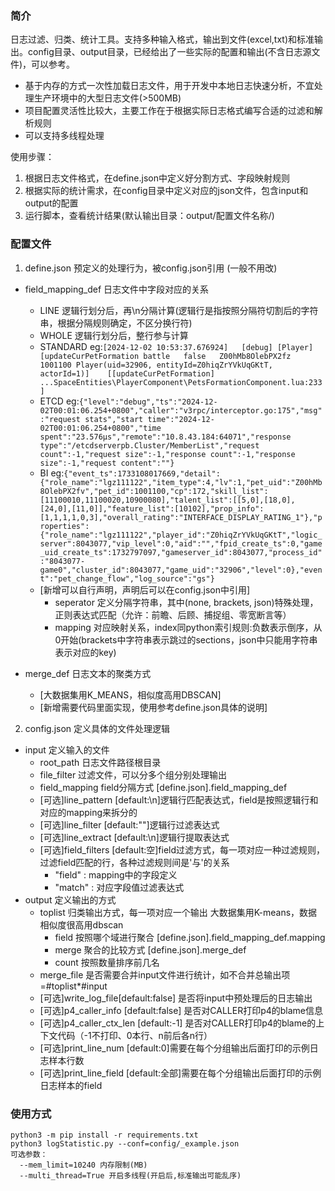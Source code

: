 ### 简介
日志过滤、归类、统计工具。支持多种输入格式，输出到文件(excel,txt)和标准输出。config目录、output目录，已经给出了一些实际的配置和输出(不含日志源文件)，可以参考。
- 基于内存的方式一次性加载日志文件，用于开发中本地日志快速分析，不宜处理生产环境中的大型日志文件(>500MB)
- 项目配置灵活性比较大，主要工作在于根据实际日志格式编写合适的过滤和解析规则
- 可以支持多线程处理

使用步骤：
1. 根据日志文件格式，在define.json中定义好分割方式、字段映射规则
2. 根据实际的统计需求，在config目录中定义对应的json文件，包含input和output的配置
3. 运行脚本，查看统计结果(默认输出目录：output/配置文件名称/)

### 配置文件
1. define.json 预定义的处理行为，被config.json引用 (一般不用改)
  - field_mapping_def 日志文件中字段对应的关系
    - LINE 逻辑行划分后，再\n分隔计算(逻辑行是指按照分隔符切割后的字符串，根据分隔规则确定，不区分换行符)
    - WHOLE 逻辑行划分后，整行参与计算
    - STANDARD eg:```[2024-12-02 10:53:37.676924]	[debug]	[Player]	[updateCurPetFormation battle	false	Z00hMb8OlebPX2fz	1001100	Player(uid=32906, entityId=Z0hiqZrYVkUqGKtT, actorId=1)]	[[updateCurPetFormation]     ...SpaceEntities\PlayerComponent\PetsFormationComponent.lua:233]```
    - ETCD eg:```{"level":"debug","ts":"2024-12-02T00:01:06.254+0800","caller":"v3rpc/interceptor.go:175","msg":"request stats","start time":"2024-12-02T00:01:06.254+0800","time spent":"23.576µs","remote":"10.8.43.184:64071","response type":"/etcdserverpb.Cluster/MemberList","request count":-1,"request size":-1,"response count":-1,"response size":-1,"request content":""}```
    - BI eg:```{"event_ts":1733108017669,"detail":{"role_name":"lgz111122","item_type":4,"lv":1,"pet_uid":"Z00hMb8OlebPX2fv","pet_id":1001100,"cp":172,"skill_list":[11100010,11100020,10900080],"talent_list":[[5,0],[18,0],[24,0],[11,0]],"feature_list":[10102],"prop_info":[1,1,1,1,0,3],"overall_rating":"INTERFACE_DISPLAY_RATING_1"},"properties":{"role_name":"lgz111122","player_id":"Z0hiqZrYVkUqGKtT","logic_server":8043077,"vip_level":0,"aid":"","fpid_create_ts":0,"game_uid_create_ts":1732797097,"gameserver_id":8043077,"process_id":"8043077-game0","cluster_id":8043077,"game_uid":"32906","level":0},"event":"pet_change_flow","log_source":"gs"}```
    - [新增可以自行声明，声明后可以在config.json中引用]
      - seperator 定义分隔字符串，其中(none, brackets, json)特殊处理，正则表达式匹配（允许：前瞻、后顾、捕捉组、零宽断言等）
      - mapping 对应映射关系，index同python索引规则:负数表示倒序，从0开始(brackets中字符串表示跳过的sections，json中只能用字符串表示对应的key)

  - merge_def 日志文本的聚类方式
    - [大数据集用K_MEANS，相似度高用DBSCAN]
    - [新增需要代码里面实现，使用参考define.json具体的说明]

2. config.json 定义具体的文件处理逻辑
  - input 定义输入的文件
    - root_path 日志文件路径根目录
    - file_filter 过滤文件，可以分多个组分别处理输出
    - field_mapping field分隔方式 [define.json].field_mapping_def
    - [可选]line_pattern [default:\n]逻辑行匹配表达式，field是按照逻辑行和对应的mapping来拆分的
    - [可选]line_filter [default:""]逻辑行过滤表达式
    - [可选]line_extract [default:\n]逻辑行提取表达式
    - [可选]field_filters [default:空]field过滤方式，每一项对应一种过滤规则，过滤field匹配的行，各种过滤规则间是'与'的关系
        - "field" : mapping中的字段定义
        - "match" : 对应字段值过滤表达式
  - output 定义输出的方式
    - toplist 归类输出方式，每一项对应一个输出 大数据集用K-means，数据相似度很高用dbscan
      - field 按照哪个域进行聚合 [define.json].field_mapping_def.mapping
      - merge 聚合的比较方式 [define.json].merge_def
      - count 按照数量排序前几名
    - merge_file 是否需要合并input文件进行统计，如不合并总输出项=#toplist*#input
    - [可选]write_log_file[default:false] 是否将input中预处理后的日志输出
    - [可选]p4_caller_info [default:false] 是否对CALLER打印p4的blame信息
    - [可选]p4_caller_ctx_len [default:-1] 是否对CALLER打印p4的blame的上下文代码（-1不打印、0本行、n前后各n行）
    - [可选]print_line_num [default:0]需要在每个分组输出后面打印的示例日志样本行数
    - [可选]print_line_field [default:全部]需要在每个分组输出后面打印的示例日志样本的field

### 使用方式
```
python3 -m pip install -r requirements.txt
python3 logStatistic.py --conf=config/_example.json
可选参数：
  --mem_limit=10240 内存限制(MB)
  --multi_thread=True 开启多线程(开启后,标准输出可能乱序)
```